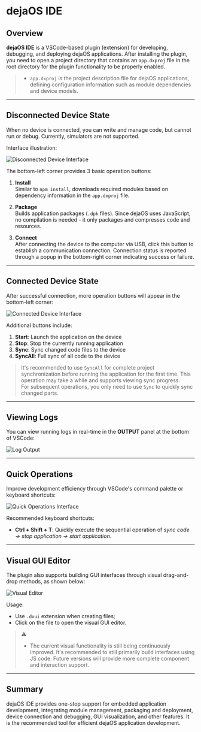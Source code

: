 # dejaOS IDE

## Overview

**dejaOS IDE** is a VSCode-based plugin (extension) for developing, debugging, and deploying dejaOS applications. After installing the plugin, you need to open a project directory that contains an `app.dxproj` file in the root directory for the plugin functionality to be properly enabled.

> - `app.dxproj` is the project description file for dejaOS applications, defining configuration information such as module dependencies and device models.

---

## Disconnected Device State

When no device is connected, you can write and manage code, but cannot run or debug. Currently, simulators are not supported.

Interface illustration:

![Disconnected Device Interface](/img/ide-1.png)

The bottom-left corner provides 3 basic operation buttons:

1. **Install**  
   Similar to `npm install`, downloads required modules based on dependency information in the `app.dxproj` file.

2. **Package**  
   Builds application packages (`.dpk` files). Since dejaOS uses JavaScript, no compilation is needed - it only packages and compresses code and resources.

3. **Connect**  
   After connecting the device to the computer via USB, click this button to establish a communication connection. Connection status is reported through a popup in the bottom-right corner indicating success or failure.

---

## Connected Device State

After successful connection, more operation buttons will appear in the bottom-left corner:

![Connected Device Interface](/img/ide-2.png)

Additional buttons include:

1. **Start**: Launch the application on the device
2. **Stop**: Stop the currently running application
3. **Sync**: Sync changed code files to the device
4. **SyncAll**: Full sync of all code to the device

> It's recommended to use `SyncAll` for complete project synchronization before running the application for the first time. This operation may take a while and supports viewing sync progress.  
> For subsequent operations, you only need to use `Sync` to quickly sync changed parts.

---

## Viewing Logs

You can view running logs in real-time in the **OUTPUT** panel at the bottom of VSCode:

![Log Output](/img/ide-3.png)

---

## Quick Operations

Improve development efficiency through VSCode's command palette or keyboard shortcuts:

![Quick Operations Interface](/img/ide-5.png)

Recommended keyboard shortcuts:

- **Ctrl + Shift + T**: Quickly execute the sequential operation of _sync code → stop application → start application_.

---

## Visual GUI Editor

The plugin also supports building GUI interfaces through visual drag-and-drop methods, as shown below:

![Visual Editor](/img/ide-4.png)

Usage:

- Use `.dxui` extension when creating files;
- Click on the file to open the visual GUI editor.

> ⚠️ 
> - The current visual functionality is still being continuously improved. It's recommended to still primarily build interfaces using JS code. Future versions will provide more complete component and interaction support.

---

## Summary

dejaOS IDE provides one-stop support for embedded application development, integrating module management, packaging and deployment, device connection and debugging, GUI visualization, and other features. It is the recommended tool for efficient dejaOS application development.
